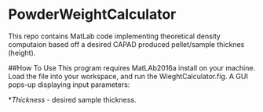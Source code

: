 # PowderWeightCalculator

 This repo contains MatLab code implementing theoretical density computaion based off a desired CAPAD produced pellet/sample thicknes (height). 
 
##How To Use
This program requires MatLAb2016a install on your machine. Load the file into your workspace, and run the WieghtCalculator.fig. A GUI pops-up displaying input parameters:

 *_Thickness_ - desired sample thickness.




 
 
